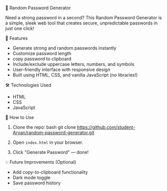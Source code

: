 
🔐 Random Password Generator

Need a strong password in a second? This Random Password Generator is a simple, sleek web tool that creates secure, unpredictable passwords in just one click!

🚀 Features

- Generate strong and random passwords instantly  
- Customize password length
- copy password to clipboard 
- Include/exclude uppercase letters, numbers, and symbols  
- User-friendly interface with responsive design  
- Built using HTML, CSS, and vanilla JavaScript (no libraries!)


🛠️ Technologies Used

- HTML  
- CSS
- JavaScript

📁 How to Use

1. Clone the repo:
   bash
   git clone https://github.com/student-Aryan/random-password-generator.git
   
2. Open `index.html` in your browser.
3. Click "Generate Password" — done!

💡 Future Improvements (Optional)

- Add copy-to-clipboard functionality  
- Dark mode toggle  
- Save password history
